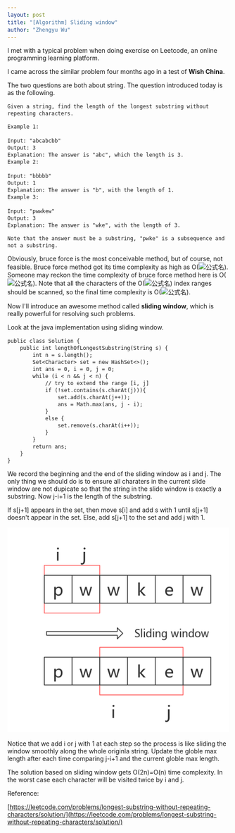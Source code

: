 ```yaml
---
layout: post
title: "[Algorithm] Sliding window"
author: "Zhengyu Wu"
---
```



I met with a typical problem when doing exercise on Leetcode, an online programming learning platform. 

I came across the similar problem four months ago in a test of **Wish China**. 

The two questions are both about string. The question introduced today is as the following.

```
Given a string, find the length of the longest substring without repeating characters.
```

```
Example 1:

Input: "abcabcbb"
Output: 3 
Explanation: The answer is "abc", which the length is 3.
Example 2:

Input: "bbbbb"
Output: 1
Explanation: The answer is "b", with the length of 1.
Example 3:

Input: "pwwkew"
Output: 3
Explanation: The answer is "wke", with the length of 3. 
```
```
Note that the answer must be a substring, "pwke" is a subsequence and not a substring.
```

Obviously, bruce force is the most conceivable method, but of course, not feasible. Bruce force method got its time complexity as high as O(![公式名](http://latex.codecogs.com/png.latex?n^3)). Someone may reckon the time complexity of bruce force method here is O(![公式名](http://latex.codecogs.com/png.latex?n^2)). Note that all the characters of the O(![公式名](http://latex.codecogs.com/png.latex?n^2)) index ranges should be scanned, so the final time complexity is O(![公式名](http://latex.codecogs.com/png.latex?n^3)).

Now I'll introduce an awesome method called **sliding window**, which is really powerful for resolving such problems.

Look at the java implementation using sliding window.

```
public class Solution {
    public int lengthOfLongestSubstring(String s) {
        int n = s.length();
        Set<Character> set = new HashSet<>();
        int ans = 0, i = 0, j = 0;
        while (i < n && j < n) {
            // try to extend the range [i, j]
            if (!set.contains(s.charAt(j))){
                set.add(s.charAt(j++));
                ans = Math.max(ans, j - i);
            }
            else {
                set.remove(s.charAt(i++));
            }
        }
        return ans;
    }
}
```

We record the beginning and the end of the sliding window as i and j. The only thing we should do is to ensure all charaters in the current slide window are not dupicate so that the string in the slide window is exactly a substring. Now j-i+1 is the length of the substring. 

If s[j+1] appears in the set, then move s[i] and add s with 1 until  s[j+1] doesn't appear in the set. Else, add s[j+1] to the set and add j with 1. 

![](https://github.com/GEORGE5961/markdown_photos/blob/master/Sliding_window.png?raw=true)

Notice that we add i or j with 1 at each step so the process is like sliding the window smoothly along the whole originla string. Update the globle max length after each time comparing j-i+1 and the current globle max length. 

The solution based on sliding window gets O(2n)=O(n) time complexity. In the worst case each character will be visited twice by i and j.

Reference:

[https://leetcode.com/problems/longest-substring-without-repeating-characters/solution/](https://leetcode.com/problems/longest-substring-without-repeating-characters/solution/)



